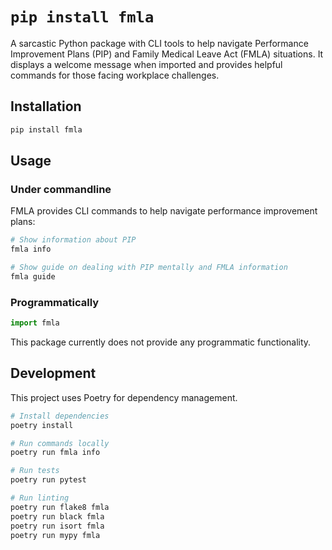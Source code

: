 # `pip install fmla`

A sarcastic Python package with CLI tools to help navigate Performance Improvement Plans (PIP) and Family Medical Leave Act (FMLA) situations. It displays a welcome message when imported and provides helpful commands for those facing workplace challenges.

## Installation

```bash
pip install fmla
```

## Usage

### Under commandline

FMLA provides CLI commands to help navigate performance improvement plans:

```bash
# Show information about PIP
fmla info

# Show guide on dealing with PIP mentally and FMLA information
fmla guide
```

### Programmatically

```python
import fmla
```

This package currently does not provide any programmatic functionality.

## Development

This project uses Poetry for dependency management.

```bash
# Install dependencies
poetry install

# Run commands locally
poetry run fmla info

# Run tests
poetry run pytest

# Run linting
poetry run flake8 fmla
poetry run black fmla
poetry run isort fmla
poetry run mypy fmla
```
